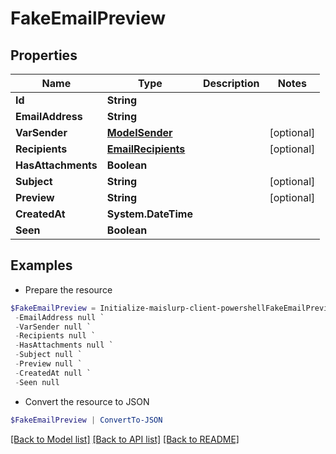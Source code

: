 # FakeEmailPreview
## Properties

Name | Type | Description | Notes
------------ | ------------- | ------------- | -------------
**Id** | **String** |  | 
**EmailAddress** | **String** |  | 
**VarSender** | [**ModelSender**](ModelSender) |  | [optional] 
**Recipients** | [**EmailRecipients**](EmailRecipients) |  | [optional] 
**HasAttachments** | **Boolean** |  | 
**Subject** | **String** |  | [optional] 
**Preview** | **String** |  | [optional] 
**CreatedAt** | **System.DateTime** |  | 
**Seen** | **Boolean** |  | 

## Examples

- Prepare the resource
```powershell
$FakeEmailPreview = Initialize-maislurp-client-powershellFakeEmailPreview  -Id null `
 -EmailAddress null `
 -VarSender null `
 -Recipients null `
 -HasAttachments null `
 -Subject null `
 -Preview null `
 -CreatedAt null `
 -Seen null
```

- Convert the resource to JSON
```powershell
$FakeEmailPreview | ConvertTo-JSON
```

[[Back to Model list]](../README#documentation-for-models) [[Back to API list]](../README#documentation-for-api-endpoints) [[Back to README]](../README)

